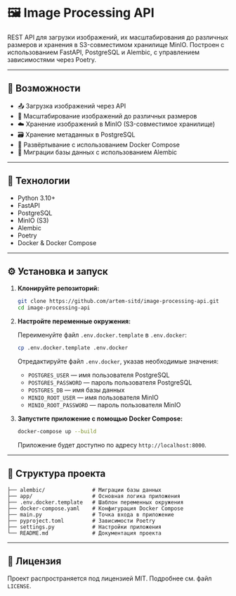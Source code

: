 # 🖼️ Image Processing API

REST API для загрузки изображений, их масштабирования до различных размеров и хранения в S3-совместимом хранилище MinIO. Построен с использованием FastAPI, PostgreSQL и Alembic, с управлением зависимостями через Poetry.

---

## 🚀 Возможности

- 📤 Загрузка изображений через API
- 🔄 Масштабирование изображений до различных размеров
- ☁️ Хранение изображений в MinIO (S3-совместимое хранилище)
- 🗃️ Хранение метаданных в PostgreSQL
- 🐳 Развёртывание с использованием Docker Compose
- 🧪 Миграции базы данных с использованием Alembic

---

## 🧰 Технологии

- Python 3.10+
- FastAPI
- PostgreSQL
- MinIO (S3)
- Alembic
- Poetry
- Docker & Docker Compose

---

## ⚙️ Установка и запуск

1. **Клонируйте репозиторий:**

   ```bash
   git clone https://github.com/artem-sitd/image-processing-api.git
   cd image-processing-api
   ```

2. **Настройте переменные окружения:**

   Переименуйте файл `.env.docker.template` в `.env.docker`:

   ```bash
   cp .env.docker.template .env.docker
   ```

   Отредактируйте файл `.env.docker`, указав необходимые значения:

   - `POSTGRES_USER` — имя пользователя PostgreSQL
   - `POSTGRES_PASSWORD` — пароль пользователя PostgreSQL
   - `POSTGRES_DB` — имя базы данных
   - `MINIO_ROOT_USER` — имя пользователя MinIO
   - `MINIO_ROOT_PASSWORD` — пароль пользователя MinIO

3. **Запустите приложение с помощью Docker Compose:**

   ```bash
   docker-compose up --build
   ```

   Приложение будет доступно по адресу `http://localhost:8000`.

---

## 📁 Структура проекта

```
├── alembic/               # Миграции базы данных
├── app/                   # Основная логика приложения
├── .env.docker.template   # Шаблон переменных окружения
├── docker-compose.yaml    # Конфигурация Docker Compose
├── main.py                # Точка входа в приложение
├── pyproject.toml         # Зависимости Poetry
├── settings.py            # Настройки приложения
└── README.md              # Документация проекта
```

---

## 📄 Лицензия

Проект распространяется под лицензией MIT. Подробнее см. файл `LICENSE`.
